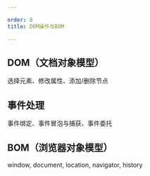 ```yaml
---

order: 8
title: DOM操作与BOM

---
```


## DOM（文档对象模型）


选择元素、修改属性、添加/删除节点


## 事件处理

事件绑定、事件冒泡与捕获、事件委托



## BOM（浏览器对象模型）

window, document, location, navigator, history